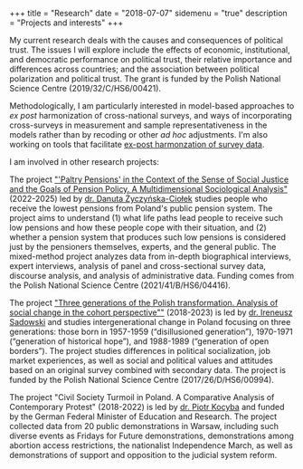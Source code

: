 +++
title = "Research"
date = "2018-07-07"
sidemenu = "true"
description = "Projects and interests"
+++


My current research deals with the causes and consequences of political trust. The issues I will explore include the effects of economic, institutional, and democratic performance on political trust, their relative importance and differences across countries; and the association between political polarization and political trust. The grant is funded by the Polish National Science Centre (2019/32/C/HS6/00421).

Methodologically, I am particularly interested in model-based approaches to *ex post* harmonization of cross-national surveys, and ways of incorporating cross-surveys in measurement and sample representativeness in the models rather than by recoding or other *ad hoc* adjustments. I'm also working on tools that facilitate [ex-post harmonzation of survey data](https://github.com/mkolczynska/harmonization-toolbox).

I am involved in other research projects:

The project ["'Paltry Pensions' in the Context of the Sense of Social Justice and the Goals of Pension Policy. A Multidimensional Sociological Analysis"](https://em.ifispan.pl/) (2022-2025) led by [dr. Danuta Życzyńska-Ciołek](https://ifispan.pl/members/dzyczynska-ciolekifispan-waw-pl/) studies people who receive the lowest pensions from Poland's public pension system. The project aims to understand (1) what life paths lead people to receive such low pensions and how these people cope with their situation, and (2) whether a pension system that produces such low pensions is considered just by the pensioners themselves, experts, and the general public. The mixed-method project analyzes data from in-depth biographical interviews, expert interviews, analysis of panel and cross-sectional survey data, discourse analysis, and analysis of administrative data. Funding comes from the Polish National Science Centre (2021/41/B/HS6/04416).

The project ["Three generations of the Polish transformation. Analysis of social change in the cohort perspective""](http://3gen.spoleczenstwo.pl/en/the-three-generations-of-polish-transformation/) (2018-2023) is led by [dr. Ireneusz Sadowski](http://www.spoleczenstwo.pl/sadowski/) and studies intergenerational change in Poland focusing on three generations: those born in 1957-1959 (“disillusioned generation”), 1970-1971 (“generation of historical hope”), and 1988-1989 (“generation of open borders”). The project studies differences in political socialization, job market experiences, as well as social and political values and attitudes based on an original survey combined with secondary data. The project is funded by the Polish National Science Centre (2017/26/D/HS6/00994).

The project "Civil Society Turmoil in Poland. A Comparative Analysis of Contemporary Protest" (2018-2022) is led by [dr. Piotr Kocyba](https://www.tu-chemnitz.de/phil/iesg/professuren/klome/Mitarbeiter/mitarbeiter_kocyba.php) and funded by the German Federal Minister of Education and Research. The project collected data from 20 public demonstrations in Warsaw, including such diverse events as Fridays for Future demonstrations, demonstrations among abortion access restrictions, the nationalist Independence March, as well as demonstrations of support and opposition to the judicial system reform. 
